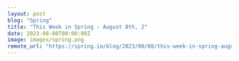 ```yaml
---
layout: post
blog: "Spring"
title: "This Week in Spring - August 8th, 2"
date: 2023-08-08T00:00:00Z
image: images/spring.png
remote_url: "https://spring.io/blog/2023/08/08/this-week-in-spring-august-8th-2"
---
```


